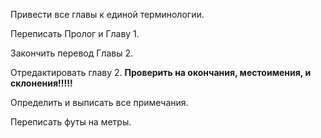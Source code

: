 Привести все главы к единой терминологии.

Переписать Пролог и Главу 1.

Закончить перевод Главы 2.

Отредактировать главу 2.
**Проверить на окончания, местоимения, и склонения!!!!!**

Определить и выписать все примечания.



Переписать футы на метры.

